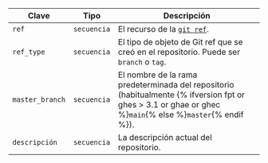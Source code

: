 | Clave           | Tipo        | Descripción                                                                                                                                               |
| --------------- | ----------- | --------------------------------------------------------------------------------------------------------------------------------------------------------- |
| `ref`           | `secuencia` | El recurso de la [`git ref`](/rest/reference/git#get-a-reference).                                                                                        |
| `ref_type`      | `secuencia` | El tipo de objeto de Git ref que se creó en el repositorio. Puede ser `branch` o `tag`.                                                                   |
| `master_branch` | `secuencia` | El nombre de la rama predeterminada del repositorio (habitualmente {% ifversion fpt or ghes > 3.1 or ghae or ghec %}`main`{% else %}`master`{% endif %}). |
| `descripción`   | `secuencia` | La descripción actual del repositorio.                                                                                                                    |
